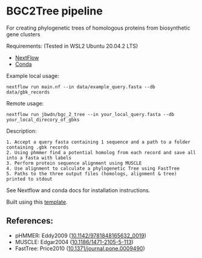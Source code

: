 # BGC2Tree pipeline

For creating phylogenetic trees of homologous proteins from biosynthetic gene clusters

Requirements: (Tested in WSL2 Ubuntu 20.04.2 LTS)
- [NextFlow](https://www.nextflow.io/docs/latest/index.html)
- [Conda](https://docs.conda.io/en/latest/) 
    
Example local usage: 

    nextflow run main.nf --in data/example_query.fasta --db data/gbk_records

Remote usage: 

    nextflow run jbwdn/bgc_2_tree --in your_local_query.fasta --db your_local_direcory_of_gbks

Description: 

    1. Accept a query fasta containing 1 sequence and a path to a folder containing .gbk records
    2. Using phmmer find a potential homolog from each record and save all into a fasta with labels
    3. Perform protein sequence alignment using MUSCLE
    4. Use alignment to calculate a phylogenetic Tree using FastTree
    5. Paths to the three output files (homologs, alignment & tree) printed to stdout

See Nextflow and conda docs for installation instructions.

Built using this [template](https://github.com/JBwdn/nextflow_template).

## References: 

- pHMMER: Eddy2009 ([10.1142/9781848165632_0019](https://doi.org/10.1142/9781848165632_0019))
- MUSCLE: Edgar2004 ([10.1186/1471-2105-5-113](https://doi.org/10.1186/1471-2105-5-113))
- FastTree: Price2010 ([10.1371/journal.pone.0009490](https://doi.org/10.1371/journal.pone.0009490))
